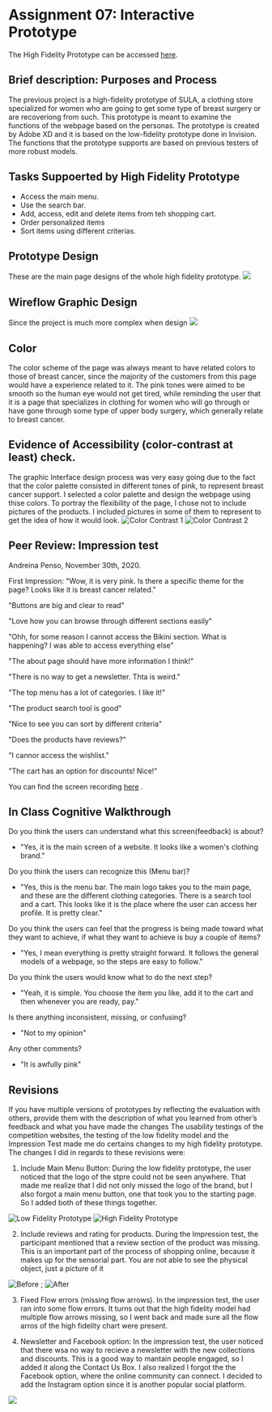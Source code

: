 # Assignment 07: Interactive Prototype

The High Fidelity Prototype can be accessed [here](https://xd.adobe.com/view/ef780be9-9973-4dfa-88fd-9e470c9ff6f4-ba2b/).

## Brief description: Purposes and Process
The previous project is a high-fidelity prototype of SULA, a clothing store specialized for women who are going to get some type of breast surgery or are recoveriong from such. This prototype is meant to examine the functions of the webpage based on the personas. The prototype is created by Adobe XD and it is based on the low-fidelity prototype done in Invision. The functions that the prototype supports are based on previous testers of more robust models.

## Tasks Suppoerted by High Fidelity Prototype
- Access the main menu.
- Use the search bar.
- Add, access, edit and delete items from teh shopping cart. 
- Order personalized items
- Sort items using different criterias.

## Prototype Design
These are the main page designs of the whole high fidelity prototype.
![](Pic1.png)

## Wireflow Graphic Design
Since the project is much more complex when design
![](Pic2.png)

## Color
The color scheme of the page was always meant to have related colors to those of breast cancer, since the majority of the customers from this page would have a experience related to it. The pink tones were aimed to be smooth so the human eye would not get tired, while reminding the user that it is a page that specializes in clothing for women who will go through or have gone through some type of upper body surgery, which generally relate to breast cancer. 

## Evidence of Accessibility (color-contrast at least) check.
The graphic Interface design process was very easy going due to the fact that the color palette consisted in different tones of pink, to represent breast cancer support. I selected a color palette and design the webpage using thise colors. To portray the flexibility of the page, I chose not to include pictures of the products. I included pictures in some of them to represent to get the idea of how it would look.
![Color Contrast 1](color1.png)
![Color Contrast 2](color2.png)


## Peer Review: Impression test
Andreina Penso, November 30th, 2020.

First Impression: "Wow, it is very pink. Is there a specific theme for the page? Looks like it is breast cancer related."

"Buttons are big and clear to read" 

"Love how you can browse through different sections easily"

"Ohh, for some reason I cannot access the Bikini section. What is happening? I was able to access everything else"

"The about page should have more information I think!"

"There is no way to get a newsletter. Thta is weird."

"The top menu has a lot of categories. I like it!"

"The product search tool is good"

"Nice to see you can sort by different criteria"

"Does the products have reviews?"

"I cannor access the wishlist."

"The cart has an option for discounts! Nice!"

You can find the screen recording [here](https://drive.google.com/file/d/1NujiMjkBhyqj6PiEAdg0MAHxZPNGhBT9/view?usp=sharing) .


## In Class Cognitive Walkthrough
Do you think the users can understand what this screen(feedback) is about?

- "Yes, it is the main screen of a website. It looks like a women's clothing brand."

Do you think the users can recognize this (Menu bar)?

- "Yes, this is the menu bar. The main logo takes you to the main page, and these are the different clothing categories. There is a search tool and a cart. This looks like it is the place where the user can access her profile. It is pretty clear."

Do you think the users can feel that the progress is being made toward what they want to achieve, if what they want to achieve is buy a couple of items?

- "Yes, I mean everything is pretty straight forward. It follows the general models of a webpage, so the steps are easy to follow."

Do you think the users would know what to do the next step?

- "Yeah, it is simple. You choose the item you like, add it to the cart and then whenever you are ready, pay."

Is there anything inconsistent, missing, or confusing?

- "Not to my opinion"

Any other comments? 

- "It is awfully pink"

## Revisions
If you have multiple versions of prototypes by reflecting the evaluation with others, provide them with the description of what you learned from other’s feedback and what you have made the changes
The usability testings of the competition websites, the testing of the low fidelity model and the Impression Test made me do certains changes to my high fidelity prototype. The changes I did in regards to these revisions were:

1. Include Main Menu Button: During the low fidelity prototype, the user noticed that the logo of the stpre could not be seen anywhere. That made me realize that I did not only missed the logo of the brand, but I also forgot a main menu button, one that took you to the starting page. So I added both of these things together.


![Low Fidelity Prototype](lowfidelity.png)
![High Fidelity Prototype](highfidelity.png)


2. Include reviews and rating for products.
During the Impression test, the participant mentioned that a review section of the product was missing. This is an important part of the process of shopping online, because it makes up for the sensorial part. You are not able to see the physical object, just a picture of it


![Before](Before.png) ; ![After](After.png)


3. Fixed Flow errors (missing flow arrows).
In the impression test, the user ran into some flow errors. It turns out that the high fidelity model had multiple flow arrows missing, so I went back and made sure all the flow arros of the high fidelity chart were present.


4. Newsletter and Facebook option: In the impression test, the user noticed that there wsa no way to recieve a newsletter with the new collections and discounts. This is a good way to mantain people engaged, so I added it along the Contact Us Box. I also realized I forgot the the Facebook option, where the online community can connect. I decided to add the Instagram option since it is another popular social platform.

![](Newsletter2.png)

